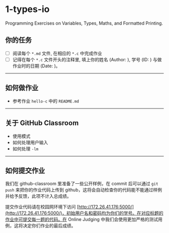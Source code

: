 # 1-types-io

Programming Exercises on Variables, Types, Maths, and Formatted Printing.

## 你的任务

- [ ] 阅读每个 `*.md` 文件, 在相应的 `*.c` 中完成作业
- [ ] 记得在每个 `*.c` 文件开头的注释里, 填上你的姓名 (Author: ), 学号 (ID: ) 与做作业时的日期 (Date: )。

---

## 如何做作业

- 参考作业 `hello-c` 中的 `README.md`

---

## 关于 GitHub Classroom

- 使用模式
- 如何处理用户输入
- 如何处理 `-lm`
---

## 如何提交作业

我们在 github-classroom 里准备了一些公开样例，在 commit 后可以通过 `git push` 来把你的作业代码上传到 github，这将会自动检查你的代码能不能通过样例并给予反馈，此项不计入总成绩。

提交作业代码请在校园网环境下访问 [http://172.26.41.176:5000/](http://172.26.41.176:5000/)，初始用户名和密码均为你们的学号。在对应标题的作业中可提交每一题的代码。在 Online Judging 中我们会使用更加严格的测试用例，这将决定你们作业的最后成绩。

 